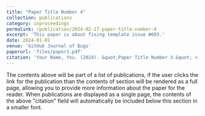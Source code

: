 ```yaml
---
title: "Paper Title Number 4"
collection: publications
category: inproceedings
permalink: /publication/2024-02-17-paper-title-number-4
excerpt: 'This paper is about fixing template issue #693.'
date: 2024-01-01
venue: 'GitHub Journal of Bugs'
paperurl: 'files/paper3.pdf'
citation: 'Your Name, You. (2024). &quot;Paper Title Number 3.&quot; <i>GitHub Journal of Bugs</i>. 1(3).'
---
```


The contents above will be part of a list of publications, if the user clicks the link for the publication than the contents of section will be rendered as a full page, allowing you to provide more information about the paper for the reader. When publications are displayed as a single page, the contents of the above "citation" field will automatically be included below this section in a smaller font.
